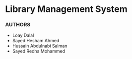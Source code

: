 # Library Management System

### AUTHORS

- Loay Dalal
- Sayed Hesham Ahmed
- Hussain Abdulnabi Salman
- Sayed Redha Mohammed
